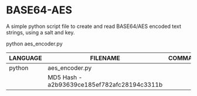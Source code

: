 # BASE64-AES
A simple python script file to create and read BASE64/AES encoded text strings, using a salt and key.

python aes_encoder.py

| LANGUAGE | FILENAME | COMMAND |
|--------  |--------- |---------|
| python | aes_encoder.py | |
| |MD5 Hash - a2b93639ce185ef782afc28194c3311b |
